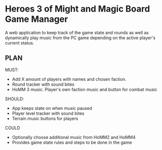 # Heroes 3 of Might and Magic Board Game Manager
A web application to keep track of the game state and rounds as well as dynamically play music from the PC game depending on the active player's current status.

## PLAN

MUST:
- Add X amount of players with names and chosen faction.
- Round tracker with sound bites
- HoMM 3 music. Player's own faction music and button for combat music


SHOULD:
- App keeps state on when music paused
- Player level tracker with sound bites
- Terrain music buttons for players

COULD
- Optionally choose additional music from HoMM2 and HoMM4
- Provides game state rules and steps to be done in the game

